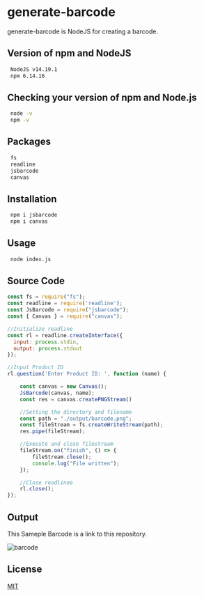 # generate-barcode

generate-barcode is NodeJS for creating a barcode.

## Version of npm and NodeJS
```bash
 NodeJS v14.19.1
 npm 6.14.16
```

## Checking your version of npm and Node.js
```bash
 node -v
 npm -v
```

## Packages
```bash
 fs
 readline
 jsbarcode
 canvas
```

## Installation
```bash
 npm i jsbarcode
 npm i canvas
```

## Usage
```bash
 node index.js
```

## Source Code
```javascript
const fs = require("fs");
const readline = require('readline');
const JsBarcode = require("jsbarcode");
const { Canvas } = require("canvas");

//Initialize readline
const rl = readline.createInterface({
  input: process.stdin,
  output: process.stdout
});

//Input Product ID
rl.question('Enter Product ID: ', function (name) {

    const canvas = new Canvas();
    JsBarcode(canvas, name);
    const res = canvas.createPNGStream()

    //Setting the directory and filename
    const path = "./output/barcode.png";
    const fileStream = fs.createWriteStream(path);
    res.pipe(fileStream);

    //Execute and close filestream
    fileStream.on("finish", () => {
        fileStream.close();
        console.log("File written");
    });

    //Close readlinee
    rl.close();
});
```

## Output
This Sameple Barcode is a link to this repository.

![barcode](https://user-images.githubusercontent.com/16742524/185918451-aeacc3cc-3f0d-4896-a0c1-628f39f9ea01.png)

## License
[MIT](https://choosealicense.com/licenses/mit/)
